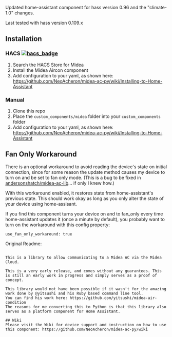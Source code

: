 Updated home-assistant component for hass version 0.96 and the "climate-1.0" changes.

Last tested with hass version 0.109.x

## Installation

### HACS [![hacs_badge](https://img.shields.io/badge/HACS-Default-orange.svg)](https://github.com/custom-components/hacs)
1. Search the HACS Store for Midea
2. Install the Midea Aircon component
3. Add configuration to your yaml, as shown here: https://github.com/NeoAcheron/midea-ac-py/wiki/Installing-to-Home-Assistant

### Manual
1. Clone this repo
1. Place the `custom_components/midea` folder into your `custom_components` folder
1. Add configuration to your yaml, as shown here: https://github.com/NeoAcheron/midea-ac-py/wiki/Installing-to-Home-Assistant

## Fan Only Workaround
There is an optional workaround to avoid reading the device's state on initial connection, since for some reason the update method causes my device to turn on and be set to fan only mode. (This is a bug to be fixed in [andersonshatch/midea-ac-lib](https://github.com/andersonshatch/midea-ac-lib)... if only I knew how.)

With this workaround enabled, it restores state from home-assistant's previous state.
This should work okay as long as you only alter the state of your device using home-assisant.

If you find this component turns your device on and to fan_only every time home-assistant updates it (once a minute by default), you probably want to turn on the workaround with this config property:
```
use_fan_only_workaround: true
```

Original Readme:
```# midea-ac-py 

This is a library to allow communicating to a Midea AC via the Midea Cloud.

This is a very early release, and comes without any guarantees. This is still an early work in progress and simply serves as a proof of concept.

This library would not have been possible if it wasn't for the amazing work done by @yitsushi and his Ruby based command line tool. 
You can find his work here: https://github.com/yitsushi/midea-air-condition
The reasons for me converting this to Python is that this library also serves as a platform component for Home Assistant.

## Wiki
Please visit the Wiki for device support and instruction on how to use this component: https://github.com/NeoAcheron/midea-ac-py/wiki 
```
